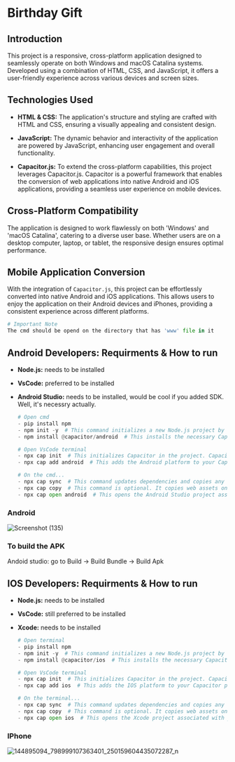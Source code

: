 # Birthday Gift

## Introduction
This project is a responsive, cross-platform application designed to seamlessly operate on both Windows and macOS Catalina systems. Developed using a combination of HTML, CSS, and JavaScript, it offers a user-friendly experience across various devices and screen sizes.

## Technologies Used
- **HTML & CSS:** The application's structure and styling are crafted with HTML and CSS, ensuring a visually appealing and consistent design.

- **JavaScript:** The dynamic behavior and interactivity of the application are powered by JavaScript, enhancing user engagement and overall functionality.

- **Capacitor.js:** To extend the cross-platform capabilities, this project leverages Capacitor.js. Capacitor is a powerful framework that enables the conversion of web applications into native Android and iOS applications, providing a seamless user experience on mobile devices.

## Cross-Platform Compatibility
The application is designed to work flawlessly on both 'Windows' and 'macOS Catalina', catering to a diverse user base. Whether users are on a desktop computer, laptop, or tablet, the responsive design ensures optimal performance.

## Mobile Application Conversion
With the integration of `Capacitor.js`, this project can be effortlessly converted into native Android and iOS applications. This allows users to enjoy the application on their Android devices and iPhones, providing a consistent experience across different platforms.
  ```python
# Important Note
The cmd should be opend on the directory that has 'www' file in it
  ```
## Android Developers: Requirments & How to run

- **Node.js:** needs to be installed
- **VsCode:** preferred to be installed
- **Android Studio:** needs to be installed, would be cool if you added SDK. Well, it's necessry actually.
  
  
  ```python
  # Open cmd
  - pip install npm 
  - npm init -y  # This command initializes a new Node.js project by creating a package.json file with default values.
  - npm install @capacitor/android  # This installs the necessary Capacitor packages as project dependencies. 
  ```
  ```python
  # Open VsCode terminal
  - npx cap init  # This initializes Capacitor in the project. Capacitor needs to know some configuration details, and this command helps set up the necessary files.
  - npx cap add android  # This adds the Android platform to your Capacitor project. It prepares the project to be built and run as a native Android application.
  ```
  ```python
  # On the cmd...
  - npx cap sync  # This command updates dependencies and copies any web assets to your native project.
  - npx cap copy  # This command is optional. It copies web assets only, which can be faster if you know that you don't need to update native dependencies. 
  - npx cap open android  # This opens the Android Studio project associated with your Capacitor Android app. It allows you to build, run, and debug your native Android application.
  ```
### Android
![Screenshot (135)](https://user-images.githubusercontent.com/60258792/119457530-143a8900-bd3c-11eb-910d-66eb731d0f5e.png)
### To build the APK 
Andoid studio: go to Build -> Build Bundle -> Build Apk 

## IOS Developers: Requirments & How to run

- **Node.js:** needs to be installed
- **VsCode:** still preferred to be installed
- **Xcode:** needs to be installed
  
  ```python
  # Open terminal
  - pip install npm
  - npm init -y  # This command initializes a new Node.js project by creating a package.json file with default values.
  - npm install @capacitor/ios  # This installs the necessary Capacitor packages as project dependencies. 
  ```
  ```python
  # Open VsCode terminal
  - npx cap init  # This initializes Capacitor in the project. Capacitor needs to know some configuration details, and this command helps set up the necessary files.
  - npx cap add ios  # This adds the IOS platform to your Capacitor project. It prepares the project to be built and run as a native IOS application.
  ```
  ```python
  # On the terminal...
  - npx cap sync  # This command updates dependencies and copies any web assets to your native project.
  - npx cap copy  # This command is optional. It copies web assets only, which can be faster if you know that you don't need to update native dependencies. 
  - npx cap open ios  # This opens the Xcode project associated with your Capacitor IOS app. It allows you to build, run, and debug your native IOS application.
  ```
### IPhone
![144895094_798999107363401_250159604435072287_n](https://user-images.githubusercontent.com/60258792/119457712-46e48180-bd3c-11eb-8cd7-80fa8b078bf3.jpg)
